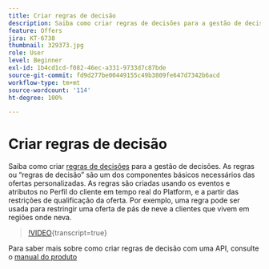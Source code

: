 ```yaml
---
title: Criar regras de decisão
description: Saiba como criar regras de decisões para a gestão de decisões. As regras são um dos componentes básicos necessários das ofertas personalizadas.
feature: Offers
jira: KT-6738
thumbnail: 329373.jpg
role: User
level: Beginner
exl-id: 1b4cd1cd-f082-46ec-a331-9733d7c87bde
source-git-commit: fd9d277be00449155c49b3809fe647d7342b6acd
workflow-type: tm+mt
source-wordcount: '114'
ht-degree: 100%

---
```


# Criar regras de decisão

Saiba como criar [regras de decisões](https://experienceleague.adobe.com/docs/journey-optimizer/using/offer-decisioniong/create-components/creating-decision-rules.html?lang=pt-BR) para a gestão de decisões. As regras ou “regras de decisão” são um dos componentes básicos necessários das ofertas personalizadas. As regras são criadas usando os eventos e atributos no Perfil do cliente em tempo real do Platform, e a partir das restrições de qualificação da oferta. Por exemplo, uma regra pode ser usada para restringir uma oferta de pás de neve a clientes que vivem em regiões onde neva.

>[!VIDEO](https://video.tv.adobe.com/v/341377?quality=12&learn=on&captions=por_br){transcript=true}

Para saber mais sobre como criar regras de decisão com uma API, consulte o [manual do produto](https://experienceleague.adobe.com/docs/journey-optimizer/using/offer-decisioniong/api-reference/offers-api/decision-rules/create.html?lang=pt-BR)

